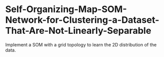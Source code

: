 # Self-Organizing-Map-SOM-Network-for-Clustering-a-Dataset-That-Are-Not-Linearly-Separable
Implement a SOM with a grid topology to learn the 2D distribution of the data.

